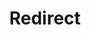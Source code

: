 ﻿---
layout: src/layouts/Redirect.astro
title: Redirect
redirect: https://octopus.com/docs/octopus-rest-api/tentacle.exe-command-line/proxy
pubDate:  2023-01-01
navSearch: false
navSitemap: false
navMenu: false
---
